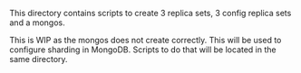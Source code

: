 This directory contains scripts to create 3 replica sets, 3 config replica sets and a mongos.

This is WIP as the mongos does not create correctly.
This will be used to configure sharding in MongoDB. Scripts to do that will be located in the same directory.